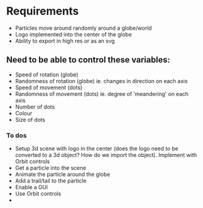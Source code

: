 # Requirements
- Particles move around randomly around a globe/world
- Logo implemented into the center of the globe
- Ability to export in high res or as an svg


## Need to be able to control these variables:
- Speed of rotation (globe)
- Randomness of rotation (globe) ie. changes in direction on each axis
- Speed of movement (dots)
- Randomness of movement (dots) ie. degree of 'meandering' on each axis
- Number of dots
- Colour
- Size of dots


### To dos

- Setup 3d scene with logo in the center (does the logo need to be converted to a 3d object? How do we import the object). 
	Implement with Orbit controls
- Get a particle into the scene
- Animate the particle around the globe
- Add a trail/tail to the particle 
- Enable a GUI
- Use Orbit controls
-
 
